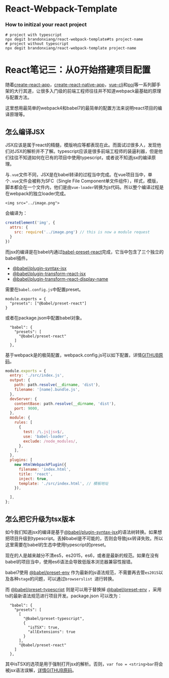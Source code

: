 # React-Webpack-Template

### How to initizal your react project

```shell
# project with typescript 
npx degit brandonxiang/react-webpack-template#ts project-name
# project without typescript
npx degit brandonxiang/react-webpack-template project-name
```


# React笔记三：从0开始搭建项目配置

随着[create-react-app](https://github.com/facebook/create-react-app)，[create-react-native-app](https://github.com/react-community/create-react-native-app)，[vue-cli](https://github.com/vuejs/vue-cli)和[poi](https://github.com/egoist/poi)等一系列脚手架的大行其道，让很多入门级的前端工程师往往并不知道webpack最基础的原理与配置方法。

这里想用最简单的webpack4和babel7的最简单的配置方法来说明react项目的编译原理等。

## 怎么编译JSX

JSX应该是属于react的精髓，模版响应等都表现在此。而面试过很多人，发现他们对JSX的解析并不了解。typescript应该是很多前端工程师的装逼利器，但是他们往往不知道如何在已有的项目中使用typescript，或者说不知道jsx的编译原理。

与`.vue`文件不同，JSX是在babel转译的过程当中完成。在vue项目当中，单个`.vue`文件会被称为SFC（Single File Component单文件组件），样式，模版，脚本都会在一个文件内，他们是由`vue-loader`转换为js代码。所以整个编译过程是在webpack的独立loader完成。

```
<img src="../image.png">
```

会编译为：

```javascript
createElement('img', {
  attrs: {
    src: require('../image.png') // this is now a module request
  }
})
```

而jsx的编译是在babel内通过[babel-preset-react](https://babeljs.io/docs/en/babel-preset-react)完成，它当中包含了三个独立的babel插件。

*   [@babel/plugin-syntax-jsx](https://babeljs.io/docs/en/babel-plugin-syntax-jsx)
*   [@babel/plugin-transform-react-jsx](https://babeljs.io/docs/en/babel-plugin-transform-react-jsx)
*   [@babel/plugin-transform-react-display-name](https://babeljs.io/docs/en/babel-plugin-transform-react-display-name)

需要在`babel.config.js`中配置preset。

```
module.exports = {
  "presets": ["@babel/preset-react"]
}
```
或者在package.json中配置babel对象。

```
  "babel": {
    "presets": [
      "@babel/preset-react"
    ]
  },
```

基于webpack是的极简配置，webpack.config.js可以如下配置，详情[GITHUB原码](https://github.com/brandonxiang/example-react/tree/pure-webpack)。

```javascript
module.exports = {
  entry: './src/index.js',
  output: {
    path: path.resolve(__dirname, 'dist'),
    filename: '[name].bundle.js',
  },
  devServer: {
    contentBase: path.resolve(__dirname, 'dist'),
    port: 9000,
  },
  module: {
    rules: [
      {
        test: /\.js|jsx$/,
        use: 'babel-loader',
        exclude: /node_modules/,
      },
    ],
  },
  plugins: [
    new HtmlWebpackPlugin({
      filename: 'index.html',
      title: 'react',
      inject: true,
      template: './src/index.html', // 模板地址
    }),

  ],
};
```

## 怎么把它升级为tsx版本

如今我们知道jsx的编译是基于[@babel/plugin-syntax-jsx](https://babeljs.io/docs/en/babel-plugin-syntax-jsx)的语法树转换。如果想把项目升级到typescript。丢掉babel是不可能的，否则会导致jsx转译失败。所以这里需要在babel的生态中使用typescript的preset。

现在的人是越来越分不清es5，es2015，es6，或者是最新的规范。如果在没有babel的项目当中，使用es6语法会导致低版本浏览器兼容性报错。

babel7使用 [@babel/preset-env](https://babeljs.io/docs/en/babel-preset-env) 作为最新的js语法规范，不需要再去管`es2015`以及各种`stage`的问题，可以通过`browserslist `进行转换。

而 [@babel/preset-typescript](https://babeljs.io/docs/en/babel-preset-typescript) 则是可以用于替换掉  [@babel/preset-env](https://babeljs.io/docs/en/babel-preset-env) ，采用ts的最新语法规范进行项目开发。package.json 可以改为：

```
  "babel": {
    "presets": [
      [
        "@babel/preset-typescript",
        {
          "isTSX": true,
          "allExtensions": true
        }
      ],
      "@babel/preset-react"
    ]
  },
```

其中isTSX的选项是用于强制打开jsx的解析。否则，`var foo = <string>bar`将会被jsx语法误解，[详情GITHUB原码](https://github.com/brandonxiang/example-react)。


